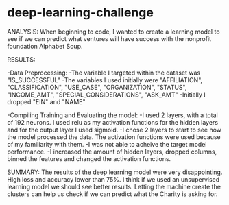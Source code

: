 # deep-learning-challenge
ANALYSIS:
When beginning to code, I wanted to create a learning model to see if we can predict what ventures will have success with the nonprofit foundation Alphabet Soup. 

RESULTS:

-Data Preprocessing:
  -The variable I targeted within the dataset was "IS_SUCCESSFUL"
  -The variables I used initially were "AFFILIATION", "CLASSIFICATION", "USE_CASE", "ORGANIZATION", "STATUS", "INCOME_AMT", "SPECIAL_CONSIDERATIONS", "ASK_AMT"
  -Initially I dropped "EIN" and "NAME"

-Compiling Training and Evaluating the model:
  -I used 2 layers, with a total of 192 neurons. I used relu as my activation functions for the hidden layers and for the output layer I used sigmoid.
    -I chose 2 layers to start to see how the model processed the data. The activation functions were used because of my familiarity with them.
  -I was not able to acheive the target model performance. 
  -I increased the amount of hidden layers, dropped columns, binned the features and changed the activation functions.

SUMMARY:
The results of the deep learning model were very disappointing. High loss and accuracy lower than 75%. I think if we used an unsupervised learning model we should see better results. Letting the machine create the clusters can help us check if we can predict what the Charity is asking for. 
